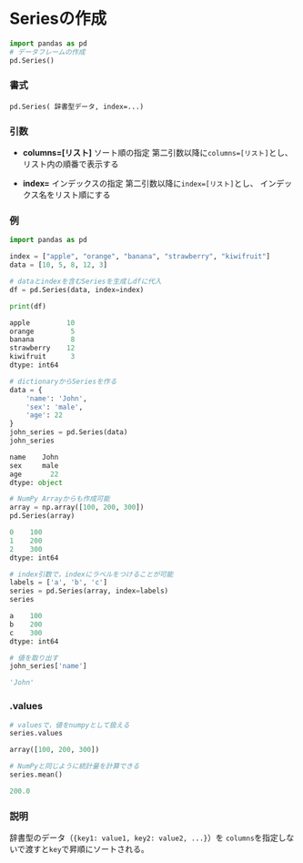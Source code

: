 # Seriesの作成


```python
import pandas as pd
# データフレームの作成
pd.Series()
```

### 書式

	pd.Series( 辞書型データ, index=...)

### 引数

- <b>columns=[リスト]</b>
ソート順の指定
第二引数以降に`columns=[リスト]`とし、
リスト内の順番で表示する

- <b>index=</b>
インデックスの指定
第二引数以降に`index=[リスト]`とし、
インデックス名をリスト順にする

### 例

```python
import pandas as pd

index = ["apple", "orange", "banana", "strawberry", "kiwifruit"]
data = [10, 5, 8, 12, 3]

# dataとindexを含むSeriesを生成しdfに代入
df = pd.Series(data, index=index)

print(df)
```
```python
apple         10
orange         5
banana         8
strawberry    12
kiwifruit      3
dtype: int64
```

```python
# dictionaryからSeriesを作る
data = {
    'name': 'John',
    'sex': 'male',
    'age': 22
}
john_series = pd.Series(data)
john_series
```

```python
name    John
sex     male
age       22
dtype: object
```

```python
# NumPy Arrayからも作成可能
array = np.array([100, 200, 300])
pd.Series(array)
```

```python
0    100
1    200
2    300
dtype: int64
```

```python
# index引数で，indexにラベルをつけることが可能
labels = ['a', 'b', 'c']
series = pd.Series(array, index=labels)
series
```

```python
a    100
b    200
c    300
dtype: int64
```

```python
# 値を取り出す
john_series['name']
```

```python
'John'
```

### .values

```python
# valuesで，値をnumpyとして扱える
series.values
```

```python
array([100, 200, 300])
```

```python
# NumPyと同じように統計量を計算できる
series.mean()
```

```python
200.0
```

### 説明

辞書型のデータ（`{key1: value1, key2: value2, ...}`）を
`columns`を指定しないで渡すと`key`で昇順にソートされる。

